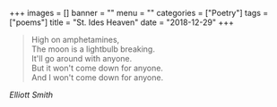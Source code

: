 +++
images = []
banner = ""
menu = ""
categories = ["Poetry"]
tags = ["poems"]
title = "St. Ides Heaven"
date = "2018-12-29"
+++

> High on amphetamines,  
> The moon is a lightbulb breaking.  
> It'll go around with anyone.  
> But it won't come down for anyone.  
> And I won't come down for anyone.  
> 
<cite>Elliott Smith</cite>
